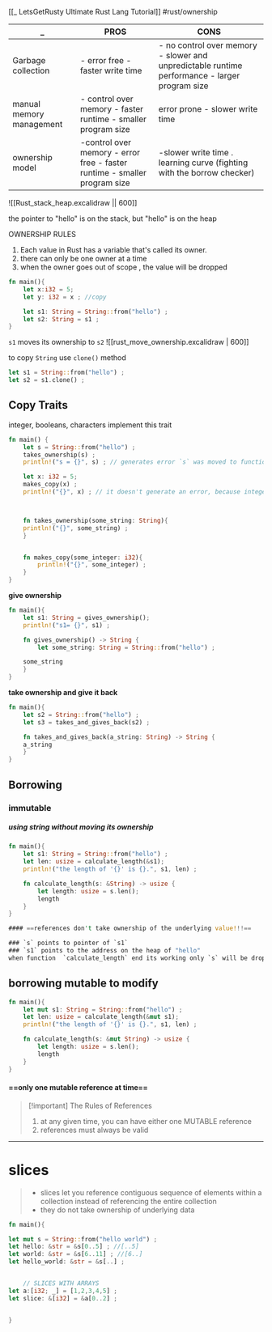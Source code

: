 [[_ LetsGetRusty Ultimate Rust Lang Tutorial]]
#rust/ownership 


 _ | PROS | CONS
 ---|---|---
Garbage collection | - error free - faster write time | - no control over memory  - slower and unpredictable runtime performance - larger program size
manual memory management | - control over memory - faster runtime - smaller program size | error prone - slower write time
ownership model|-control over memory - error free - faster runtime - smaller program size | -slower write time . learning curve (fighting with the borrow checker)

![[Rust_stack_heap.excalidraw || 600]]

the pointer to "hello" is on the stack, but "hello" is on the heap

OWNERSHIP RULES
1. Each value in Rust has a variable that's called its owner.
2. there can only be one owner at a time
3. when the owner goes out of scope , the value will be dropped

```rust
fn main(){
	let x:i32 = 5;
	let y: i32 = x ; //copy

	let s1: String = String::from("hello") ;
	let s2: String = s1 ;
}
```

`s1` moves its ownership to `s2`
![[rust_move_ownership.excalidraw | 600]]

to copy `String` use `clone()` method
```rust
let s1 = String::from("hello") ;
let s2 = s1.clone() ;
```

## Copy Traits
integer, booleans, characters implement this trait

```rust
fn main() {
	let s = String::from("hello") ;
	takes_ownership(s) ;
	println!("s = {}", s) ; // generates error `s` was moved to function

	let x: i32 = 5;
	makes_copy(x) ;
	println!("{}", x) ; // it doesn't generate an error, because integer implement Trait Copy, 



	fn takes_ownership(some_string: String){
	println!("{}", some_string) ;
	}


	fn makes_copy(some_integer: i32){
		println!("{}", some_integer) ;
	}
}
```


**give ownership**
```rust
fn main(){
	let s1: String = gives_ownership();
	println!("s1= {}", s1) ;

	fn gives_ownership() -> String {
		let some_string: String = String::from("hello") ;

	some_string
	}
}
```

**take ownership and give it back**
```rust
fn main(){
	let s2 = String::from("hello") ;
	let s3 = takes_and_gives_back(s2) ;

	fn takes_and_gives_back(a_string: String) -> String {
	a_string
	}
}
```


## Borrowing

### immutable
##### using string without moving its ownership
```rust
fn main(){
	let s1: String = String::from("hello") ;
	let len: usize = calculate_length(&s1);
	println!("the length of '{}' is {}.", s1, len) ;

	fn calculate_length(s: &String) -> usize {
		let length: usize = s.len();
		length
	}
}

#### ==references don't take ownership of the underlying value!!!==

### `s` points to pointer of `s1`
### `s1` points to the address on the heap of "hello"
when function  `calculate_length` end its working only `s` will be dropped

```


## borrowing mutable to modify
```rust
fn main(){
	let mut s1: String = String::from("hello") ;
	let len: usize = calculate_length(&mut s1);
	println!("the length of '{}' is {}.", s1, len) ;

	fn calculate_length(s: &mut String) -> usize {
		let length: usize = s.len();
		length
	}
}

```

#### ==only one mutable reference at time==


>[!important] The Rules of References
> 1. at any given time, you can have either one MUTABLE reference
> 2. references must always be valid

-----
# slices
> - slices let you reference contiguous sequence of elements within a collection instead of referencing the entire collection
> - they do not take ownership of underlying data

```rust
fn main(){

let mut s = String::from("hello world") ;
let hello: &str = &s[0..5] ; //[..5]
let world: &str = &s[6..11] ; //[6..]
let hello_world: &str = &s[..] ;


	// SLICES WITH ARRAYS
let a:[i32; _] = [1,2,3,4,5] ;
let slice: &[i32] = &a[0..2] ;


}


```




















